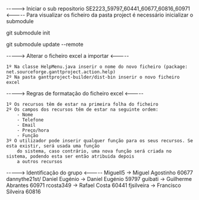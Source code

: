 -----> Iniciar o sub repositorio SE2223_59797_60441_60677_60816_60971 <----- 
Para visualizar os ficheiro da pasta project é necessário inicializar o submodule

git submodule init

git submodule update --remote

-----> Alterar o ficheiro excel a importar <-----
 
    1º Na classe HelpMenu.java inserir o nome do novo ficheiro (package: net.sourceforge.ganttproject.action.help)
    2º Na pasta ganttproject-builder/dist-bin inserir o novo ficheiro excel

-----> Regras de formatação do ficheiro excel <-----

    1º Os recursos têm de estar na primeira folha do ficheiro
    2º Os campos dos recursos têm de estar na seguinte ordem:
        - Nome
        - Telefone
        - Email
        - Preço/hora
        - Função
    3º O utilizador pode inserir qualquer função para os seus recursos. Se esta existir, será usada uma função
        do sistema, caso contrário, uma nova função será criada no sistema, podendo esta ser então atribuida depois
        a outros recursos
 
-----> Identificação do grupo <-----
Miguell5 -> Miguel Agostinho 60677
dannythe21st/ Daniel Eugénio -> Daniel Eugénio 59797
guibati -> Guilherme Abrantes 60971
rcosta349 -> Rafael Costa 60441
fjsilveira -> Francisco Silveira 60816
